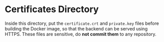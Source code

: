 # Certificates Directory

Inside this directory, put the `certificate.crt` and `private.key` files before building the Docker image, so that the backend can be served using HTTPS.
These files are sensitive, do **not commit them** to any repository.

